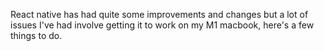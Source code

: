 React native has had quite some improvements and changes 
but a lot of issues I've had involve getting it to work on 
my M1 macbook, here's a few things to do. 


